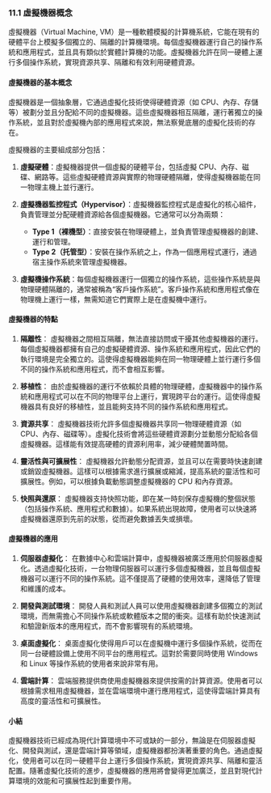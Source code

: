 ### 11.1 虛擬機器概念

虛擬機器（Virtual Machine, VM）是一種軟體模擬的計算機系統，它能在現有的硬體平台上模擬多個獨立的、隔離的計算機環境。每個虛擬機器運行自己的操作系統和應用程式，並且具有類似於實體計算機的功能。虛擬機器允許在同一硬體上運行多個操作系統，實現資源共享、隔離和有效利用硬體資源。

#### 虛擬機器的基本概念

虛擬機器是一個抽象層，它通過虛擬化技術使得硬體資源（如 CPU、內存、存儲等）被劃分並且分配給不同的虛擬機器。這些虛擬機器相互隔離，運行著獨立的操作系統，並且對於虛擬機內部的應用程式來說，無法察覺底層的虛擬化技術的存在。

虛擬機器的主要組成部分包括：

1. **虛擬硬體**：虛擬機器提供一個虛擬的硬體平台，包括虛擬 CPU、內存、磁碟、網路等。這些虛擬硬體資源與實際的物理硬體隔離，使得虛擬機器能在同一物理主機上並行運行。

2. **虛擬機器監控程式（Hypervisor）**：虛擬機器監控程式是虛擬化的核心組件，負責管理並分配硬體資源給各個虛擬機器。它通常可以分為兩類：
   - **Type 1（裸機型）**：直接安裝在物理硬體上，並負責管理虛擬機器的創建、運行和管理。
   - **Type 2（托管型）**：安裝在操作系統之上，作為一個應用程式運行，通過宿主操作系統來管理虛擬機器。

3. **虛擬機操作系統**：每個虛擬機器運行一個獨立的操作系統，這些操作系統是與物理硬體隔離的，通常被稱為“客戶操作系統”。客戶操作系統和應用程式像在物理機上運行一樣，無需知道它們實際上是在虛擬機中運行。

#### 虛擬機器的特點

1. **隔離性**：
   虛擬機器之間相互隔離，無法直接訪問或干擾其他虛擬機器的運行。每個虛擬機器都擁有自己的虛擬硬體資源、操作系統和應用程式，因此它們的執行環境是完全獨立的。這使得虛擬機器能夠在同一物理硬體上並行運行多個不同的操作系統和應用程式，而不會相互影響。

2. **移植性**：
   由於虛擬機器的運行不依賴於具體的物理硬體，虛擬機器中的操作系統和應用程式可以在不同的物理平台上運行，實現跨平台的運行。這使得虛擬機器具有良好的移植性，並且能夠支持不同的操作系統和應用程式。

3. **資源共享**：
   虛擬機器技術允許多個虛擬機器共享同一物理硬體資源（如 CPU、內存、磁碟等）。虛擬化技術會將這些硬體資源劃分並動態分配給各個虛擬機器。這樣能有效提高硬體的資源利用率，減少硬體閒置時間。

4. **靈活性與可擴展性**：
   虛擬機器允許動態分配資源，並且可以在需要時快速創建或銷毀虛擬機器。這樣可以根據需求進行擴展或縮減，提高系統的靈活性和可擴展性。例如，可以根據負載動態調整虛擬機器的 CPU 和內存資源。

5. **快照與還原**：
   虛擬機器支持快照功能，即在某一時刻保存虛擬機的整個狀態（包括操作系統、應用程式和數據）。如果系統出現故障，使用者可以快速將虛擬機器還原到先前的狀態，從而避免數據丟失或損壞。

#### 虛擬機器的應用

1. **伺服器虛擬化**：
   在數據中心和雲端計算中，虛擬機器被廣泛應用於伺服器虛擬化。透過虛擬化技術，一台物理伺服器可以運行多個虛擬機器，並且每個虛擬機器可以運行不同的操作系統。這不僅提高了硬體的使用效率，還降低了管理和維護的成本。

2. **開發與測試環境**：
   開發人員和測試人員可以使用虛擬機器創建多個獨立的測試環境，而無需擔心不同操作系統或軟體版本之間的衝突。這樣有助於快速測試和驗證新版本的應用程式，而不會影響現有的系統環境。

3. **桌面虛擬化**：
   桌面虛擬化使得用戶可以在虛擬機中運行多個操作系統，從而在同一台硬體設備上使用不同平台的應用程式。這對於需要同時使用 Windows 和 Linux 等操作系統的使用者來說非常有用。

4. **雲端計算**：
   雲端服務提供商使用虛擬機器來提供按需的計算資源。使用者可以根據需求租用虛擬機器，並在雲端環境中運行應用程式，這使得雲端計算具有高度的靈活性和可擴展性。

#### 小結

虛擬機器技術已經成為現代計算環境中不可或缺的一部分，無論是在伺服器虛擬化、開發與測試，還是雲端計算等領域，虛擬機器都扮演著重要的角色。通過虛擬化，使用者可以在同一硬體平台上運行多個操作系統，實現資源共享、隔離和靈活配置。隨著虛擬化技術的進步，虛擬機器的應用將會變得更加廣泛，並且對現代計算環境的效能和可擴展性起到重要作用。